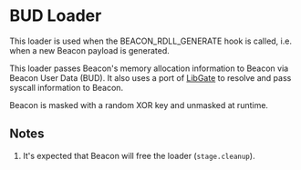 # BUD Loader

This loader is used when the BEACON_RDLL_GENERATE hook is called,
i.e. when a new Beacon payload is generated.

This loader passes Beacon's memory allocation information to Beacon
via Beacon User Data (BUD).  It also uses a port of [LibGate](https://github.com/rasta-mouse/LibGate) to
resolve and pass syscall information to Beacon.

Beacon is masked with a random XOR key and unmasked at runtime.

## Notes

1. It's expected that Beacon will free the loader (`stage.cleanup`).
